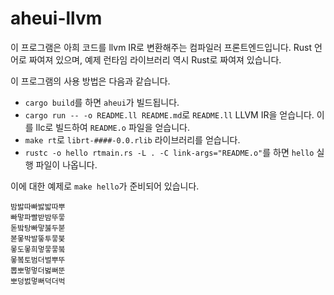 aheui-llvm
========

이 프로그램은 아희 코드를 llvm IR로 변환해주는 컴파일러 프론트엔드입니다.
Rust 언어로 짜여져 있으며, 예제 런타임 라이브러리 역시 Rust로 짜여져 있습니다.

이 프로그램의 사용 방법은 다음과 같습니다.

-   `cargo build`를 하면 `aheui`가 빌드됩니다.
-   `cargo run -- -o README.ll README.md`로 `README.ll` LLVM IR을 얻습니다.
    이를 llc로 빌드하여 `README.o` 파일을 얻습니다.
-   `make rt`로 `librt-####-0.0.rlib` 라이브러리를 얻습니다.
-   `rustc -o hello rtmain.rs -L . -C link-args="README.o"`를 하면
    `hello` 실행 파일이 나옵니다.

이에 대한 예제로 `make hello`가 준비되어 있습니다.

```
밤밣따빠밣밟따뿌
빠맣파빨받밤뚜뭏
돋밬탕빠맣붏두붇
볻뫃박발뚷투뭏붖
뫃도뫃희멓뭏뭏붘
뫃봌토범더벌뿌뚜
뽑뽀멓멓더벓뻐뚠
뽀덩벐멓뻐덕더벅
```
